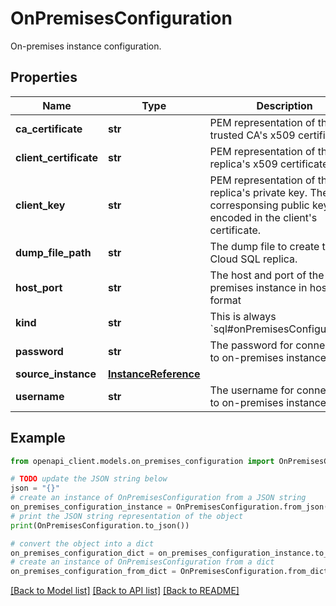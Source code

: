 # OnPremisesConfiguration

On-premises instance configuration.

## Properties

Name | Type | Description | Notes
------------ | ------------- | ------------- | -------------
**ca_certificate** | **str** | PEM representation of the trusted CA&#39;s x509 certificate. | [optional] 
**client_certificate** | **str** | PEM representation of the replica&#39;s x509 certificate. | [optional] 
**client_key** | **str** | PEM representation of the replica&#39;s private key. The corresponsing public key is encoded in the client&#39;s certificate. | [optional] 
**dump_file_path** | **str** | The dump file to create the Cloud SQL replica. | [optional] 
**host_port** | **str** | The host and port of the on-premises instance in host:port format | [optional] 
**kind** | **str** | This is always &#x60;sql#onPremisesConfiguration&#x60;. | [optional] 
**password** | **str** | The password for connecting to on-premises instance. | [optional] 
**source_instance** | [**InstanceReference**](InstanceReference.md) |  | [optional] 
**username** | **str** | The username for connecting to on-premises instance. | [optional] 

## Example

```python
from openapi_client.models.on_premises_configuration import OnPremisesConfiguration

# TODO update the JSON string below
json = "{}"
# create an instance of OnPremisesConfiguration from a JSON string
on_premises_configuration_instance = OnPremisesConfiguration.from_json(json)
# print the JSON string representation of the object
print(OnPremisesConfiguration.to_json())

# convert the object into a dict
on_premises_configuration_dict = on_premises_configuration_instance.to_dict()
# create an instance of OnPremisesConfiguration from a dict
on_premises_configuration_from_dict = OnPremisesConfiguration.from_dict(on_premises_configuration_dict)
```
[[Back to Model list]](../README.md#documentation-for-models) [[Back to API list]](../README.md#documentation-for-api-endpoints) [[Back to README]](../README.md)



